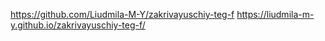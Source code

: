 https://github.com/Liudmila-M-Y/zakrivayuschiy-teg-f
https://liudmila-m-y.github.io/zakrivayuschiy-teg-f/ 